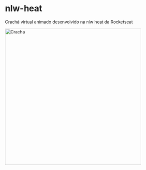 # nlw-heat
Crachá virtual animado desenvolvido na nlw heat da Rocketseat

<img src="nlwh.png" min-width="20px" max-width="20px" width="450px" align="center" alt="Cracha">
